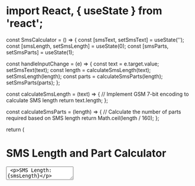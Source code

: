 # import React, { useState } from 'react';

const SmsCalculator = () => {
  const [smsText, setSmsText] = useState('');
  const [smsLength, setSmsLength] = useState(0);
  const [smsParts, setSmsParts] = useState(1);

  const handleInputChange = (e) => {
    const text = e.target.value;
    setSmsText(text);
    const length = calculateSmsLength(text);
    setSmsLength(length);
    const parts = calculateSmsParts(length);
    setSmsParts(parts);
  };

  const calculateSmsLength = (text) => {
    // Implement GSM 7-bit encoding to calculate SMS length
    return text.length;
  };

  const calculateSmsParts = (length) => {
    // Calculate the number of parts required based on SMS length
    return Math.ceil(length / 160);
  };

  return (
    <div>
      <h1>SMS Length and Part Calculator</h1>
      <textarea value={smsText} onChange={handleInputChange} />
      <p>SMS Length: {smsLength}</p>
      <p>SMS Parts: {smsParts}</p>
      <Preview smsText={smsText} smsParts={smsParts} />
    </div>
  );
};

const Preview = ({ smsText, smsParts }) => {
  // Split SMS into multiple parts if necessary
  const smsArray = [];
  for (let i = 0; i < smsParts; i++) {
    smsArray.push(smsText.substring(i * 160, (i + 1) * 160));
  }

  return (
    <div>
      <h2>Preview</h2>
      {smsArray.map((part, index) => (
        <p key={index}>{part}</p>
      ))}
    </div>
  );
};

export default SmsCalculator;
for (let i = 0; i < smsParts; i++) {
    const startIndex = i * maxLength;
    const endIndex = Math.min((i + 1) * maxLength, smsText.length);
    const part = smsText.substring(startIndex, endIndex);
    smsArray.push(part);
  }
const calculateSmsLength = (text) => {
  // GSM 7-bit encoding characters
  const gsmChars = {
    '@': 14, '£': 15, '$': 20, '¥': 20, 'è': 20, 'é': 20, 'ù': 20, 'ì': 20, 'ò': 20, 'Ç': 20, 'Ø': 20, 'ø': 20,
    'Å': 20, 'å': 20, 'Δ': 20, '_': 20, 'Φ': 20, 'Γ': 20, 'Λ': 20, 'Ω': 20, 'Π': 20, 'Ψ': 20, 'Σ': 20, 'Θ': 20,
    'Ä': 20, 'Ö': 20, 'Ñ': 20, 'Ü': 20, '§': 20, '¿': 20, '¡': 20, 'Æ': 20, 'æ': 20, 'ß': 20, 'É': 20, ' ': 1,
    '0': 7, '1': 7, '2': 7, '3': 7, '4': 7, '5': 7, '6': 7, '7': 7, '8': 7, '9': 7, 'A': 7, 'B': 7, 'C': 7, 'D': 7,
    'E': 7, 'F': 7, 'G': 7, 'H': 7, 'I': 7, 'J': 7, 'K': 7, 'L': 7, 'M': 7, 'N': 7, 'O': 7, 'P': 7, 'Q': 7, 'R': 7,
    'S': 7, 'T': 7, 'U': 7, 'V': 7, 'W': 7, 'X': 7, 'Y': 7, 'Z': 7, 'È': 20, 'é': 20, 'Ù': 20, 'ì': 20, 'ò': 20,
    'à': 20, 'â': 20, 'ä': 20, 'å': 20, 'ç': 20, 'ê': 20, 'ë': 20, 'î': 20, 'ï': 20, 'ô': 20, 'ö': 20, 'ù': 20,
    'û': 20, 'ü': 20, 'ÿ': 20, '^': 20, '{': 20, '}': 20, '\\': 20, '[': 20, '~': 20, ']': 20, '|': 20, '€': 20
  };

  let length = 0;
  for (let i = 0; i < text.length; i++) {
    const char = text[i];
    length += gsmChars[char] || 1; // Default to 1 if not found in GSM 7-bit encoding
  }
  return length;
};





const Preview = ({ smsText, smsParts }) => {
  const maxLength = 160; // Maximum characters per SMS part
  const smsArray = [];

  let startIndex = 0;
  let endIndex = 0;

  for (let i = 0; i < smsParts; i++) {
    endIndex = startIndex + maxLength;

    // Adjust endIndex to avoid splitting words
    while (endIndex < smsText.length && smsText[endIndex] !== ' ' && smsText[endIndex - 1] !== ' ') {
      endIndex--;
    }

    const part = smsText.substring(startIndex, endIndex).trim();
    smsArray.push(part);

    // Update startIndex for next iteration
    startIndex = endIndex + 1; // Update startIndex to start after the space
  }

  return (
    <div>
      <h2>Preview</h2>
      {smsArray.map((part, index) => (
        <p key={index}>{part}</p>
      ))}
    </div>
  );
};
